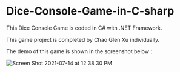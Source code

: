 
# Dice-Console-Game-in-C-sharp

This Dice Console Game is coded in C# with .NET Framework.

This game project is completed by Chao Glen Xu individually.

The demo of this game is shown in the screenshot below :

![Screen Shot 2021-07-14 at 12 38 30 PM](https://user-images.githubusercontent.com/59375616/125659647-8638ab27-4f26-43d5-8996-ab1317afbf93.png)


